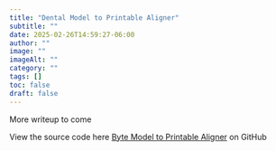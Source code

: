 ```yaml
---
title: "Dental Model to Printable Aligner"
subtitle: ""
date: 2025-02-26T14:59:27-06:00
author: ""
image: ""
imageAlt: ""
category: ""
tags: []
toc: false
draft: false
---
```


More writeup to come

View the source code here
[Byte Model to Printable Aligner](https://github.com/signet-marigold/bmpa) on GitHub
